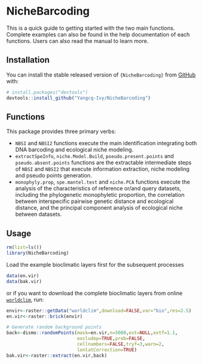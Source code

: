 # NicheBarcoding

This is a quick guide to getting started with the two main functions.
Complete examples can also be found in the help documentation of each functions.
Users can also read the manual to learn more.

## Installation

You can install the stable released version of `{NicheBarcoding}` from
[GitHub](https://github.com/) with:

``` r
# install.packages("devtools")
devtools::install_github("Yangcq-Ivy/NicheBarcoding")
```

## Functions

This package provides three primary verbs:

-   `NBSI` and `NBSI2` functions execute the main identification
    integrating both DNA barcoding and ecological niche modeling.
-   `extractSpeInfo`, `niche.Model.Build`, `pseudo.present.points` 
    and `pseudo.absent.points` functions are the extractable intermediate
    steps of `NBSI` and `NBSI2` that execute information extraction,
    niche modeling and pseudo points generation.
-   `monophyly.prop`, `spe.mantel.test` and `niche.PCA` functions 
    execute the analysis of the characteristics of reference or/and query 
    datasets, including the phylogenetic monophyletic proportion, the
    correlation between interspecific pairwise genetic distance and 
    ecological distance, and the principal component analysis of ecological
    niche between datasets.


## Usage

``` r
rm(list=ls())
library(NicheBarcoding)
```

Load the example bioclimatic layers first for the subsequent processes

``` r
data(en.vir)
data(bak.vir)
```

or if you want to download the complete bioclimatic layers from online 
[`worldclim`](https://www.worldclim.org/), run:

``` r
envir<-raster::getData("worldclim",download=FALSE,var="bio",res=2.5)
en.vir<-raster::brick(envir)

# Generate random background points
back<-dismo::randomPoints(mask=en.vir,n=5000,ext=NULL,extf=1.1,
                          excludep=TRUE,prob=FALSE,
                          cellnumbers=FALSE,tryf=3,warn=2,
                          lonlatCorrection=TRUE)
bak.vir<-raster::extract(en.vir,back)
```
